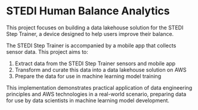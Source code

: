 # STEDI Human Balance Analytics

This project focuses on building a data lakehouse solution for the STEDI Step Trainer, a device designed to help users improve their balance.

The STEDI Step Trainer is accompanied by a mobile app that collects sensor data. This project aims to:

1. Extract data from the STEDI Step Trainer sensors and mobile app
2. Transform and curate this data into a data lakehouse solution on AWS
3. Prepare the data for use in machine learning model training

This implementation demonstrates practical application of data engineering principles and AWS technologies in a real-world scenario, preparing data for use by data scientists in machine learning model development.